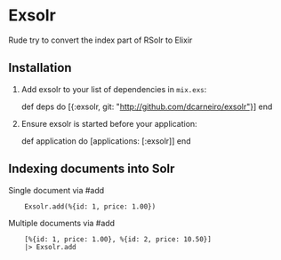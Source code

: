 # Exsolr

Rude try to convert the index part of RSolr to Elixir

## Installation

  1. Add exsolr to your list of dependencies in `mix.exs`:

        def deps do
          [{:exsolr, git: "http://github.com/dcarneiro/exsolr"}]
        end

  2. Ensure exsolr is started before your application:

        def application do
          [applications: [:exsolr]]
        end

## Indexing documents into Solr

Single document via #add

        Exsolr.add(%{id: 1, price: 1.00})

Multiple documents via #add

        [%{id: 1, price: 1.00}, %{id: 2, price: 10.50}]
        |> Exsolr.add